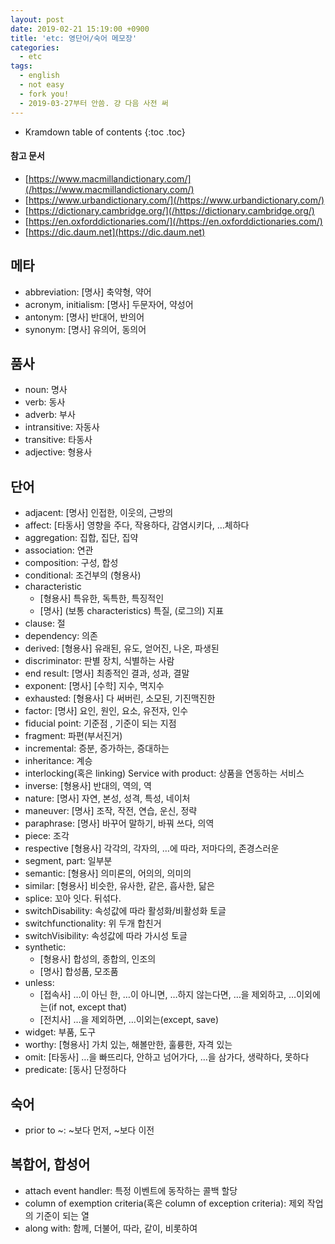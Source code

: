 ```yaml
---
layout: post
date: 2019-02-21 15:19:00 +0900
title: 'etc: 영단어/숙어 메모장'
categories:
  - etc
tags:
  - english
  - not easy
  - fork you!
  - 2019-03-27부터 안씀. 걍 다음 사전 써
---
```


* Kramdown table of contents
{:toc .toc}

#### 참고 문서

- [https://www.macmillandictionary.com/](/https://www.macmillandictionary.com/)
- [https://www.urbandictionary.com/](/https://www.urbandictionary.com/)
- [https://dictionary.cambridge.org/](/https://dictionary.cambridge.org/)
- [https://en.oxforddictionaries.com/](/https://en.oxforddictionaries.com/)
- [https://dic.daum.net](https://dic.daum.net)

## 메타

- abbreviation: [명사] 축약형, 약어
- acronym, initialism: [명사] 두문자어, 약성어
- antonym: [명사] 반대어, 반의어
- synonym: [명사] 유의어, 동의어

## 품사

- noun: 명사
- verb: 동사
- adverb: 부사
- intransitive: 자동사
- transitive: 타동사
- adjective: 형용사

## 단어

- adjacent: [명사] 인접한, 이웃의, 근방의
- affect: [타동사] 영향을 주다, 작용하다, 감염시키다, …체하다
- aggregation: 집합, 집단, 집약
- association: 연관
- composition: 구성, 합성
- conditional: 조건부의 (형용사)
- characteristic
  - [형용사] 특유한, 독특한, 특징적인
  - [명사] (보통 characteristics) 특질, (로그의) 지표
- clause: 절
- dependency: 의존
- derived: [형용사] 유래된, 유도, 얻어진, 나온, 파생된
- discriminator: 판별 장치, 식별하는 사람
- end result: [명사] 최종적인 결과, 성과, 결말
- exponent: [명사] [수학] 지수, 멱지수
- exhausted: [형용사] 다 써버린, 소모된, 기진맥진한
- factor: [명사] 요인, 원인, 요소, 유전자, 인수
- fiducial point: 기준점 , 기준이 되는 지점
- fragment: 파편(부서진거)
- incremental: 증분, 증가하는, 증대하는
- inheritance: 계승
- interlocking(혹은 linking) Service with product: 상품을 연동하는 서비스
- inverse: [형용사] 반대의, 역의, 역
- nature: [명사] 자연, 본성, 성격, 특성, 네이처
- maneuver: [명사] 조작, 작전, 연습, 운신, 정략
- paraphrase: [명사] 바꾸어 말하기, 바꿔 쓰다, 의역
- piece: 조각
- respective [형용사] 각각의, 각자의, …에 따라, 저마다의, 존경스러운
- segment, part: 일부분
- semantic: [형용사] 의미론의, 어의의, 의미의
- similar: [형용사] 비슷한, 유사한, 같은, 흡사한, 닮은
- splice: 꼬아 잇다. 뒤섞다.
- switchDisability: 속성값에 따라 활성화/비활성화 토글
- switchfunctionality: 위 두개 합친거
- switchVisibility: 속성값에 따라 가시성 토글
- synthetic:
  - [형용사] 합성의, 종합의, 인조의
  - [명사] 합성품, 모조품
- unless:
  - [접속사] …이 아닌 한, …이 아니면, …하지 않는다면, …을 제외하고, …이외에는(if not, except that)
  - [전치사] …을 제외하면, …이외는(except, save)
- widget: 부품, 도구
- worthy: [형용사] 가치 있는, 해볼만한, 훌륭한, 자격 있는
- omit: [타동사] …을 빠뜨리다, 안하고 넘어가다, …을 삼가다, 생략하다, 못하다
- predicate: [동사] 단정하다

## 숙어

- prior to ~: ~보다 먼저, ~보다 이전

## 복합어, 합성어

- attach event handler: 특정 이벤트에 동작하는 콜백 할당
- column of exemption criteria(혹은 column of exception criteria): 제외 작업의 기준이 되는 열
- along with: 함께, 더불어, 따라, 같이, 비롯하여
